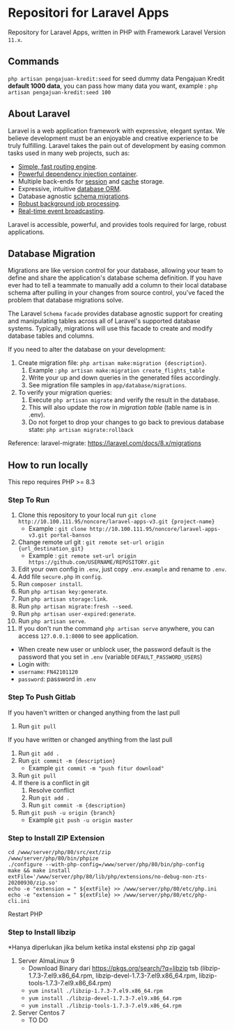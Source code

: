 # Repositori for Laravel Apps

Repository for Laravel Apps, written in PHP with Framework Laravel Version `11.x`.

## Commands
`php artisan pengajuan-kredit:seed` 
for seed dummy data Pengajuan Kredit **default 1000 data**, you can pass how many data you want, example : `php artisan pengajuan-kredit:seed 100`

## About Laravel

Laravel is a web application framework with expressive, elegant syntax. We believe development must be an enjoyable and creative experience to be truly fulfilling. Laravel takes the pain out of development by easing common tasks used in many web projects, such as:

- [Simple, fast routing engine](https://laravel.com/docs/routing).
- [Powerful dependency injection container](https://laravel.com/docs/container).
- Multiple back-ends for [session](https://laravel.com/docs/session) and [cache](https://laravel.com/docs/cache) storage.
- Expressive, intuitive [database ORM](https://laravel.com/docs/eloquent).
- Database agnostic [schema migrations](https://laravel.com/docs/migrations).
- [Robust background job processing](https://laravel.com/docs/queues).
- [Real-time event broadcasting](https://laravel.com/docs/broadcasting).

Laravel is accessible, powerful, and provides tools required for large, robust applications.

## Database Migration

Migrations are like version control for your database, allowing your team to define and share the application's database schema definition. If you have ever had to tell a teammate to manually add a column to their local database schema after pulling in your changes from source control, you've faced the problem that database migrations solve.

The Laravel `Schema` `facade` provides database agnostic support for creating and manipulating tables across all of Laravel's supported database systems. Typically, migrations will use this facade to create and modify database tables and columns.

If you need to alter the database on your development:

1. Create migration file: `php artisan make:migration {description}`.
   1. Example : `php artisan make:migration create_flights_table`
   2. Write your up and down queries in the generated files accordingly.
   3. See migration file samples in `app/database/migrations`.
2. To verify your migration queries:
   1. Execute `php artisan migrate` and verify the result in the database.
   2. This will also update the row in _migration table_ (table name is in .env).
   3. Do not forget to drop your changes to go back to previous database state: `php artisan migrate:rollback`

Reference: laravel-migrate: https://laravel.com/docs/8.x/migrations

## How to run locally

This repo requires PHP >= 8.3

### Step To Run

1. Clone this repository to your local run `git clone http://10.100.111.95/noncore/laravel-apps-v3.git {project-name}`
   - Example : `git clone http://10.100.111.95/noncore/laravel-apps-v3.git portal-bansos`
2. Change remote url git : `git remote set-url origin {url_destination_git}`
   - Example : `git remote set-url origin https://github.com/USERNAME/REPOSITORY.git`
3. Edit your own config in `.env`, just copy `.env.example` and rename to `.env`.
4. Add file `secure.php` in `config`.
5. Run `composer install`.
6. Run `php artisan key:generate`.
7. Run `php artisan storage:link`.
8. Run `php artisan migrate:fresh --seed`.
9. Run `php artisan user-expired:generate`.
10. Run `php artisan serve`.
11. If you don't run the command `php artisan serve` anywhere, you can access `127.0.0.1:8000` to see application.

- When create new user or unblock user, the password default is the password that you set in `.env` (variable `DEFAULT_PASSWORD_USERS`)
- Login with:
- `username`: `FN42101120`
- `password`: password in `.env`

### Step To Push Gitlab

If you haven't written or changed anything from the last pull

1. Run `git pull`

If you have written or changed anything from the last pull

1. Run `git add .`
2. Run `git commit -m {description}`
   - Example `git commit -m "push fitur download"`
3. Run `git pull`
4. If there is a conflict in git
   1. Resolve conflict
   2. Run `git add .`
   3. Run `git commit -m {description}`
5. Run `git push -u origin {branch}`
   - Example `git push -u origin master`

### Step to Install ZIP Extension

    cd /www/server/php/80/src/ext/zip
    /www/server/php/80/bin/phpize
    ./configure --with-php-config=/www/server/php/80/bin/php-config
    make && make install
    extFile='/www/server/php/80/lib/php/extensions/no-debug-non-zts-20200930/zip.so'
    echo -e "extension = " ${extFile} >> /www/server/php/80/etc/php.ini
    echo -e "extension = " ${extFile} >> /www/server/php/80/etc/php-cli.ini

Restart PHP   

### Step to Install libzip

*Hanya diperlukan jika belum ketika instal ekstensi php zip gagal
1. Server AlmaLinux 9 
   - Download Binary dari https://pkgs.org/search/?q=libzip tsb (libzip-1.7.3-7.el9.x86_64.rpm, libzip-devel-1.7.3-7.el9.x86_64.rpm, libzip-tools-1.7.3-7.el9.x86_64.rpm)
   - `yum install ./libzip-1.7.3-7.el9.x86_64.rpm`
   - `yum install ./libzip-devel-1.7.3-7.el9.x86_64.rpm`
   - `yum install ./libzip-tools-1.7.3-7.el9.x86_64.rpm`
2. Server Centos 7
   - TO DO
